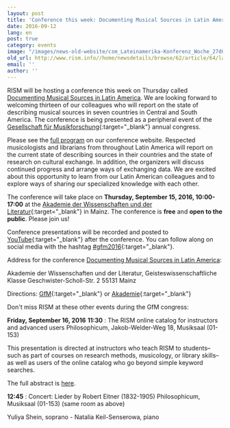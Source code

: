 ```yaml
---
layout: post
title: 'Conference this week: Documenting Musical Sources in Latin America'
date: 2016-09-12
lang: en
post: true
category: events
image: "/images/news-old-website/csm_Lateinamerika-Konferenz_Woche_27d0dc1016.jpg"
old_url: http://www.rism.info//home/newsdetails/browse/62/article/64/latin-america-conference-this-week.html
email: ''
author: ''
---
```



RISM will be hosting a conference this week on Thursday called [Documenting Musical Sources in Latin America](/publications/sources-in-latin-america-2016.html). We are looking forward to welcoming thirteen of our colleagues who will report on the state of describing musical sources in seven countries in Central and South America. The conference is being presented as a peripheral event of the [Gesellschaft für Musikforschung](http://www.gfm2016.uni-mainz.de/){:target="_blank"} annual congress.

Please see the [full program](/publications/sources-in-latin-america-2016.html#c3288) on our conference website. Respected musicologists and librarians from throughout Latin America will report on the current state of describing sources in their countries and the state of research on cultural exchange. In addition, the organizers will discuss continued progress and arrange ways of exchanging data. We are excited about this opportunity to learn from our Latin American colleagues and to explore ways of sharing our specialized knowledge with each other.

The conference will take place on **Thursday, September 15, 2016, 10:00-17:00** at the [Akademie der Wissenschaften und der Literatur](http://www.adwmainz.de/anfahrt.html){:target="_blank"} in Mainz. The conference is **free** and **open to the public**. Please join us!

Conference presentations will be recorded and posted to [YouTube](https://www.youtube.com/playlist?list=PL9SyOIE9iSYI-qGaDNQhXCptexIif8Scm){:target="_blank"} after the conference. You can follow along on social media with the hashtag [#gfm2016](https://twitter.com/search?q=%23gfm2016&src=typd){:target="_blank"}.



Address for the conference [Documenting Musical Sources in Latin America](/publications/sources-in-latin-america-2016.html):

Akademie der Wissenschaften und der Literatur, Geisteswissenschaftliche Klasse
Geschwister-Scholl-Str. 2
55131 Mainz

Directions:
[GfM](http://www.gfm2016.uni-mainz.de/zur-akademie-to-venue-i-akademie/){:target="_blank"} or [Akademie](http://www.adwmainz.de/anfahrt.html){:target="_blank"}





Don't miss RISM at these other events during the GfM congress:

**Friday, September 16, 2016**
**11:30** : The RISM online catalog for instructors and advanced users
Philosophicum, Jakob-Welder-Weg 18, Musiksaal (01-153)

This presentation is directed at instructors who teach RISM to students–such as part of courses on research methods, musicology, or library skills–as well as users of the online catalog who go beyond simple keyword searches.

The full abstract is [here](/publications/sources-in-latin-america-2016.html#c3292).



**12:45** : Concert: Lieder by Robert Eitner (1832-1905)
Philosophicum, Musiksaal (01-153) (same room as above)

Yuliya Shein, soprano - Natalia Keil-Senserowa, piano

<script type="text/javascript">var switchTo5x=true;</script><script type="text/javascript" src="http://w.sharethis.com/button/buttons.js"></script><script type="text/javascript">stLight.options({publisher: "9b601438-1ce1-49d8-bfd7-9cff5df54c17", doNotHash: false, doNotCopy: false, hashAddressBar: false});</script>
